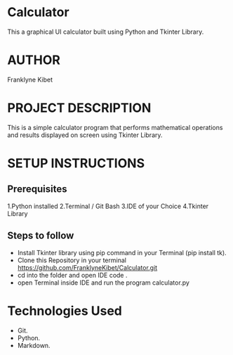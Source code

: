 # Calculator
This a graphical UI calculator built using  Python and Tkinter Library.

# AUTHOR
Franklyne Kibet

# PROJECT DESCRIPTION
This is a simple calculator program that performs mathematical operations and results displayed on screen using Tkinter Library.

# SETUP INSTRUCTIONS
 
## Prerequisites
1.Python installed
2.Terminal / Git Bash
3.IDE of your Choice
4.Tkinter Library

## Steps to follow
* Install Tkinter library using pip command in your Terminal (pip install tk).
* Clone this Repository in your terminal https://github.com/FranklyneKibet/Calculator.git
* cd into the folder and open IDE code .
* open Terminal inside IDE and run the program calculator.py

# Technologies Used
* Git.
* Python.
* Markdown.